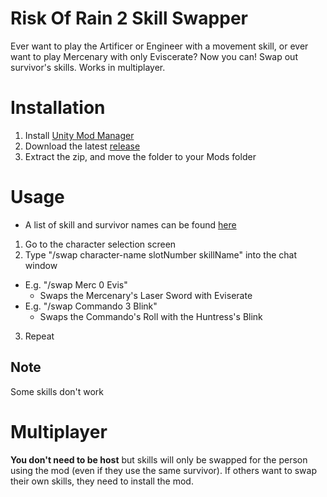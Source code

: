 # Risk Of Rain 2 Skill Swapper
Ever want to play the Artificer or Engineer with a movement skill, or ever want to play Mercenary with only Eviscerate? Now you can!
Swap out survivor's skills. Works in multiplayer.

# Installation
1. Install [Unity Mod Manager](https://www.nexusmods.com/site/mods/21/)
2. Download the latest [release](https://github.com/twofacejester/RoR2SkillSwapper/releases)
3. Extract the zip, and move the folder to your Mods folder

# Usage
* A list of skill and survivor names can be found [here](https://github.com/twofacejester/RoR2SkillSwapper/wiki)
1. Go to the character selection screen
2. Type "/swap character-name slotNumber skillName" into the chat window
  * E.g. "/swap Merc 0 Evis"
    * Swaps the Mercenary's Laser Sword with Eviserate
  * E.g. "/swap Commando 3 Blink"
    * Swaps the Commando's Roll with the Huntress's Blink
3. Repeat

## Note
Some skills don't work 

# Multiplayer
**You don't need to be host** but skills will only be swapped for the person using the mod (even if they use the same survivor).
If others want to swap their own skills, they need to install the mod.
